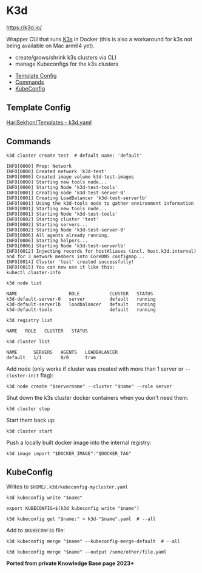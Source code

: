 # K3d

<https://k3d.io/>

Wrapper CLI that runs [K3s](k3s.md) in Docker (this is also a workaround for k3s not being available on Mac arm64 yet).

- create/grows/shrink k3s clusters via CLI
- manage Kubeconfigs for the k3s clusters

<!-- INDEX_START -->

- [Template Config](#template-config)
- [Commands](#commands)
- [KubeConfig](#kubeconfig)

<!-- INDEX_END -->

## Template Config

[HariSekhon/Templates - k3d.yaml](https://github.com/HariSekhon/Templates/blob/master/k3d.yaml)

## Commands

```shell
k3d cluster create test  # default name: 'default'
```
```
INFO[0000] Prep: Network
INFO[0000] Created network 'k3d-test'
INFO[0000] Created image volume k3d-test-images
INFO[0000] Starting new tools node...
INFO[0000] Starting Node 'k3d-test-tools'
INFO[0001] Creating node 'k3d-test-server-0'
INFO[0001] Creating LoadBalancer 'k3d-test-serverlb'
INFO[0001] Using the k3d-tools node to gather environment information
INFO[0001] Starting new tools node...
INFO[0001] Starting Node 'k3d-test-tools'
INFO[0002] Starting cluster 'test'
INFO[0002] Starting servers...
INFO[0002] Starting Node 'k3d-test-server-0'
INFO[0006] All agents already running.
INFO[0006] Starting helpers...
INFO[0006] Starting Node 'k3d-test-serverlb'
INFO[0012] Injecting records for hostAliases (incl. host.k3d.internal) and for 3 network members into CoreDNS configmap...
INFO[0014] Cluster 'test' created successfully!
INFO[0015] You can now use it like this:
kubectl cluster-info
```

```shell
k3d node list
```
```shell
NAME                   ROLE           CLUSTER   STATUS
k3d-default-server-0   server         default   running
k3d-default-serverlb   loadbalancer   default   running
k3d-default-tools                     default   running
```

```shell
k3d registry list
```
```
NAME   ROLE   CLUSTER   STATUS
```

```shell
k3d cluster list
```
```
NAME      SERVERS   AGENTS   LOADBALANCER
default   1/1       0/0      true
```

Add node (only works if cluster was created with more than 1 server or `--cluster-init` flag):

```shell
k3d node create "$servername" --cluster "$name" --role server
```

Shut down the k3s cluster docker containers when you don't need them:

```shell
k3d cluster stop
```

Start them back up:

```shell
k3d cluster start
```

Push a locally built docker image into the internal registry:

```shell
k3d image import "$DOCKER_IMAGE":"$DOCKER_TAG"
```

## KubeConfig

Writes to `$HOME/.k3d/kubeconfig-mycluster.yaml`

```shell
k3d kubeconfig write "$name"
```

```shell
export KUBECONFIG=$(k3d kubeconfig write "$name")
```

```shell
k3d kubeconfig get "$name:" > k3d-"$name".yaml  # --all
```

Add to `$KUBECONFIG` file:

```shell
k3d kubeconfig merge "$name" --kubeconfig-merge-default  # --all
```

```shell
k3d kubeconfig merge "$name" --output /some/other/file.yaml
```

**Ported from private Knowledge Base page 2023+**
